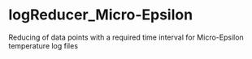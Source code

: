 # logReducer_Micro-Epsilon
Reducing of data points with a required time interval for Micro-Epsilon temperature log files
